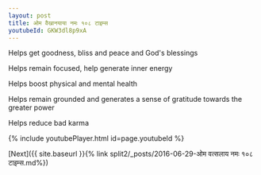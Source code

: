 ```yaml
---
layout: post
title: ओम वैखानयाया नमः १०८ टाइम्स
youtubeId: GKW3dl8p9xA
---
```

 
 
Helps get goodness, bliss and peace and God's blessings
 
Helps remain focused, help generate inner energy 
 
Helps boost physical and mental health 
 
Helps remain grounded and generates a sense of gratitude towards the greater power 
 
Helps reduce bad karma
 
 
 
 


{% include youtubePlayer.html id=page.youtubeId %}
 
[Next]({{ site.baseurl }}{% link  split2/_posts/2016-06-29-ओम वत्सलाय नमः १०८ टाइम्स.md%})
 
